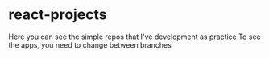 # react-projects

Here you can see the simple repos that I've development as practice
To see the apps, you need to change between branches
